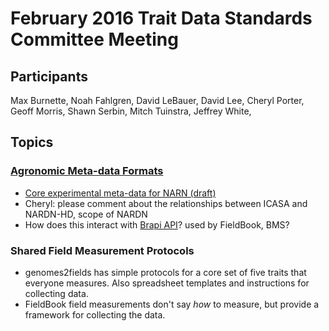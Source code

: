 # February 2016 Trait Data Standards Committee Meeting

## Participants

Max Burnette, Noah Fahlgren, David LeBauer, David Lee, Cheryl Porter, Geoff Morris, Shawn Serbin, Mitch Tuinstra, Jeffrey White, 

## Topics


### [Agronomic Meta-data Formats](https://github.com/terraref/reference-data/issues/18)

* [Core experimental meta-data for NARN (draft)]( https://github.com/terraref/reference-data/files/15501/Core.Harmonized.Crop.Experiment.Data_JWW_chp.docx)
* Cheryl: please comment about the relationships between ICASA and NARDN-HD, scope of NARDN
* How does this interact with [Brapi API](http://docs.brapi.apiary.io/#introduction/structure-of-the-response-object)? used by FieldBook, BMS?

### Shared Field Measurement Protocols

* genomes2fields has simple protocols for a core set of five traits that everyone measures. Also spreadsheet templates and instructions for collecting data.
* FieldBook field measurements don't say _how_ to measure, but provide a framework for collecting the data.


